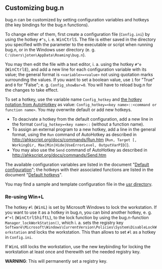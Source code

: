 ## Customizing bug.n

bug.n can be customized by setting configuration variables and hotkeys (the key
bindings for the bug.n functions).

To change either of them, first create a configuration file (`Config.ini`) by
using the hotkey `#^s`, i. e. <kbd>Win</kbd><kbd>Ctrl</kbd><kbd>S</kbd>. The
file is either saved in the directory you specified with the parameter to the
executable or script when running bug.n, or in the Windows user directory
(e. g. `C:\Users\joten\AppData\Roaming\bug.n`).

You may then edit the file with a text editor, i. a. using the hotkey `#^e`
(<kbd>Win</kbd><kbd>Ctrl</kbd><kbd>E</kbd>), and add a new line for each
configuration variable with its value; the general format is
`<variable>=<value>` not using quotation marks surrounding the values.
If you want to set a boolean value, use `1` for "True" and `0` for "False";
e. g. `Config_showBar=0`. You will have to reload bug.n for the changes to take
effect.

To set a hotkey, use the variable name `Config_hotkey` and [the hotkey notation
from AutoHotkey](http://ahkscript.org/docs/Hotkeys.htm) as value:
`Config_hotkey=<key name>::<command or function name>`.
You may overwrite default or add new hotkeys.
* To deacivate a hotkey from the default configuration, add a new line in the
format `Config_hotkey=<key name>::` (without a function name).
* To assign an external program to a new hotkey, add a line in the general
format, using the `Run` command of AutoHotkey as described in
http://ahkscript.org/docs/commands/Run.htm (`Run, Target [, WorkingDir,
Max|Min|Hide|UseErrorLevel, OutputVarPID]`).
* You may also use the `Send` command of AutoHotkey as described in
http://ahkscript.org/docs/commands/Send.htm

The available configuration variables are listed in the document
"[Default configuration](./Default_configuration.md)"; the hotkeys with their
associated functions are listed in the document
"[Default hotkeys](./Default_hotkeys.md)".

You may find a sample and template configuration file in the 
[usr directory](../usr/).

### Re-using Win+L

The hotkey `#l` (<kbd>Win</kbd><kbd>L</kbd>) is set by Microsoft Windows to
lock the workstation. If you want to use it as a hotkey in bug.n, you can bind
another hotkey, e. g. `#^+l`
(<kbd>Win</kbd><kbd>Ctrl</kbd><kbd>Shift</kbd><kbd>L</kbd>), to the lock
function by using the bug.n-function `Manager_lockWorkStation()`, which i. a.
sets the registry key
`Software\Microsoft\Windows\CurrentVersion\Policies\System\DisableLockWorkstation`
and locks the workstation. This than allows to set `#l` as a hotkey in
`Config.ini`.

If <kbd>Win</kbd><kbd>L</kbd> still locks the workstation, use the new
keybinding for locking the workstation at least once and therewith set the
needed registry key.

**WARNING**: This will permanently set a registry key.
